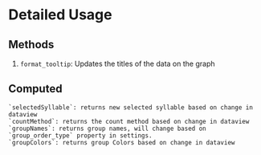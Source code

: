 # Detailed Usage

## Methods
1. `format_tooltip`: Updates the titles of the data on the graph

## Computed
    `selectedSyllable`: returns new selected syllable based on change in dataview
    `countMethod`: returns the count method based on change in dataview
    `groupNames`: returns group names, will change based on `group_order_type` property in settings.
    `groupColors`: returns group Colors based on change in dataview
